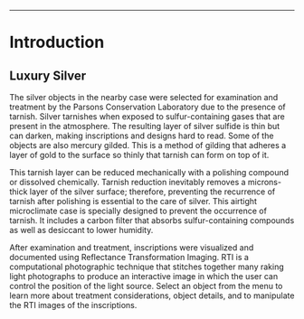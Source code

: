 ---
# Introduction
## Luxury Silver 

The silver objects in the nearby case were selected for examination and treatment by the Parsons Conservation Laboratory due to the presence of tarnish.  Silver tarnishes when exposed to sulfur-containing gases that are present in the atmosphere. The resulting layer of silver sulfide is thin but can darken, making inscriptions and designs hard to read. Some of the objects are also mercury gilded. This is a method of gilding that adheres a layer of gold to the surface so thinly that tarnish can form on top of it. 

This tarnish layer can be reduced mechanically with a polishing compound or dissolved chemically. Tarnish reduction inevitably removes a microns-thick layer of the silver surface; therefore, preventing the recurrence of tarnish after polishing is essential to the care of silver. This airtight microclimate case is specially designed to prevent the occurrence of tarnish.  It includes a carbon filter that absorbs sulfur-containing compounds as well as desiccant to lower humidity. 

After examination and treatment, inscriptions were visualized and documented using Reflectance Transformation Imaging. RTI is a computational photographic technique that stitches together many raking light photographs to produce an interactive image in which the user can control the position of the light source. Select an object from the menu to learn more about treatment considerations, object details, and to manipulate the RTI images of the inscriptions. 
